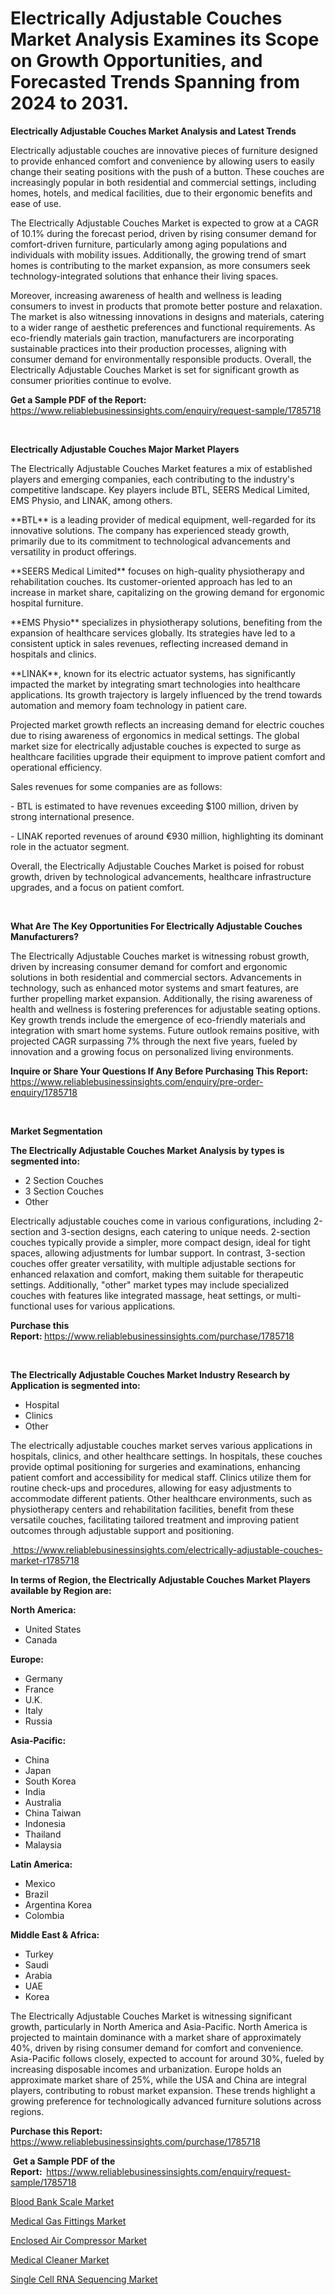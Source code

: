 <p><h1>Electrically Adjustable Couches Market Analysis Examines its Scope on Growth Opportunities, and Forecasted Trends Spanning from 2024 to 2031.</h1></p><p><strong>Electrically Adjustable Couches Market Analysis and Latest Trends</strong></p>
<p><p>Electrically adjustable couches are innovative pieces of furniture designed to provide enhanced comfort and convenience by allowing users to easily change their seating positions with the push of a button. These couches are increasingly popular in both residential and commercial settings, including homes, hotels, and medical facilities, due to their ergonomic benefits and ease of use.</p><p>The Electrically Adjustable Couches Market is expected to grow at a CAGR of 10.1% during the forecast period, driven by rising consumer demand for comfort-driven furniture, particularly among aging populations and individuals with mobility issues. Additionally, the growing trend of smart homes is contributing to the market expansion, as more consumers seek technology-integrated solutions that enhance their living spaces. </p><p>Moreover, increasing awareness of health and wellness is leading consumers to invest in products that promote better posture and relaxation. The market is also witnessing innovations in designs and materials, catering to a wider range of aesthetic preferences and functional requirements. As eco-friendly materials gain traction, manufacturers are incorporating sustainable practices into their production processes, aligning with consumer demand for environmentally responsible products. Overall, the Electrically Adjustable Couches Market is set for significant growth as consumer priorities continue to evolve.</p></p>
<p><strong>Get a Sample PDF of the Report:&nbsp;</strong> <a href="https://www.reliablebusinessinsights.com/enquiry/request-sample/1785718?utm_campaign=39&utm_medium=2&utm_source=Github&utm_content=ia&utm_term=19122024&utm_id=electrically-adjustable-couches">https://www.reliablebusinessinsights.com/enquiry/request-sample/1785718</a></p>
<p>&nbsp;</p>
<p><strong>Electrically Adjustable Couches Major Market Players</strong></p>
<p><p>The Electrically Adjustable Couches Market features a mix of established players and emerging companies, each contributing to the industry's competitive landscape. Key players include BTL, SEERS Medical Limited, EMS Physio, and LINAK, among others.</p><p>**BTL** is a leading provider of medical equipment, well-regarded for its innovative solutions. The company has experienced steady growth, primarily due to its commitment to technological advancements and versatility in product offerings. </p><p>**SEERS Medical Limited** focuses on high-quality physiotherapy and rehabilitation couches. Its customer-oriented approach has led to an increase in market share, capitalizing on the growing demand for ergonomic hospital furniture. </p><p>**EMS Physio** specializes in physiotherapy solutions, benefiting from the expansion of healthcare services globally. Its strategies have led to a consistent uptick in sales revenues, reflecting increased demand in hospitals and clinics.</p><p>**LINAK**, known for its electric actuator systems, has significantly impacted the market by integrating smart technologies into healthcare applications. Its growth trajectory is largely influenced by the trend towards automation and memory foam technology in patient care.</p><p>Projected market growth reflects an increasing demand for electric couches due to rising awareness of ergonomics in medical settings. The global market size for electrically adjustable couches is expected to surge as healthcare facilities upgrade their equipment to improve patient comfort and operational efficiency. </p><p>Sales revenues for some companies are as follows: </p><p>- BTL is estimated to have revenues exceeding $100 million, driven by strong international presence.</p><p>- LINAK reported revenues of around €930 million, highlighting its dominant role in the actuator segment.</p><p>Overall, the Electrically Adjustable Couches Market is poised for robust growth, driven by technological advancements, healthcare infrastructure upgrades, and a focus on patient comfort.</p></p>
<p>&nbsp;</p>
<p><strong>What Are The Key Opportunities For Electrically Adjustable Couches Manufacturers?</strong></p>
<p><p>The Electrically Adjustable Couches market is witnessing robust growth, driven by increasing consumer demand for comfort and ergonomic solutions in both residential and commercial sectors. Advancements in technology, such as enhanced motor systems and smart features, are further propelling market expansion. Additionally, the rising awareness of health and wellness is fostering preferences for adjustable seating options. Key growth trends include the emergence of eco-friendly materials and integration with smart home systems. Future outlook remains positive, with projected CAGR surpassing 7% through the next five years, fueled by innovation and a growing focus on personalized living environments.</p></p>
<p><strong>Inquire or Share Your Questions If Any Before Purchasing This Report:</strong> <a href="https://www.reliablebusinessinsights.com/enquiry/pre-order-enquiry/1785718?utm_campaign=39&utm_medium=2&utm_source=Github&utm_content=ia&utm_term=19122024&utm_id=electrically-adjustable-couches">https://www.reliablebusinessinsights.com/enquiry/pre-order-enquiry/1785718</a></p>
<p>&nbsp;</p>
<p><strong>Market Segmentation</strong></p>
<p><strong>The Electrically Adjustable Couches Market Analysis by types is segmented into:</strong></p>
<p><ul><li>2 Section Couches</li><li>3 Section Couches</li><li>Other</li></ul></p>
<p><p>Electrically adjustable couches come in various configurations, including 2-section and 3-section designs, each catering to unique needs. 2-section couches typically provide a simpler, more compact design, ideal for tight spaces, allowing adjustments for lumbar support. In contrast, 3-section couches offer greater versatility, with multiple adjustable sections for enhanced relaxation and comfort, making them suitable for therapeutic settings. Additionally, "other" market types may include specialized couches with features like integrated massage, heat settings, or multi-functional uses for various applications.</p></p>
<p><strong>Purchase this Report:&nbsp;</strong><a href="https://www.reliablebusinessinsights.com/purchase/1785718?utm_campaign=39&utm_medium=2&utm_source=Github&utm_content=ia&utm_term=19122024&utm_id=electrically-adjustable-couches">https://www.reliablebusinessinsights.com/purchase/1785718</a></p>
<p>&nbsp;</p>
<p><strong>The Electrically Adjustable Couches Market Industry Research by Application is segmented into:</strong></p>
<p><ul><li>Hospital</li><li>Clinics</li><li>Other</li></ul></p>
<p><p>The electrically adjustable couches market serves various applications in hospitals, clinics, and other healthcare settings. In hospitals, these couches provide optimal positioning for surgeries and examinations, enhancing patient comfort and accessibility for medical staff. Clinics utilize them for routine check-ups and procedures, allowing for easy adjustments to accommodate different patients. Other healthcare environments, such as physiotherapy centers and rehabilitation facilities, benefit from these versatile couches, facilitating tailored treatment and improving patient outcomes through adjustable support and positioning.</p></p>
<p><a href="https://www.reliablebusinessinsights.com/electrically-adjustable-couches-market-r1785718?utm_campaign=39&utm_medium=2&utm_source=Github&utm_content=ia&utm_term=19122024&utm_id=electrically-adjustable-couches">&nbsp;https://www.reliablebusinessinsights.com/electrically-adjustable-couches-market-r1785718</a></p>
<p><strong>In terms of Region, the Electrically Adjustable Couches Market Players available by Region are:</strong></p>
<p>
    <p> <strong> North America: </strong>
        <ul>
            <li>United States</li>
            <li>Canada</li>
        </ul>
        </p> 
    <p> <strong> Europe: </strong>
        <ul>
            <li>Germany</li>
            <li>France</li>
            <li>U.K.</li>
            <li>Italy</li>
            <li>Russia</li>
        </ul>
        </p> 
    <p> <strong> Asia-Pacific: </strong>
        <ul>
            <li>China</li>
            <li>Japan</li>
            <li>South Korea</li>
            <li>India</li>
            <li>Australia</li>
            <li>China Taiwan</li>
            <li>Indonesia</li>
            <li>Thailand</li>
            <li>Malaysia</li>
        </ul>
        </p> 
    <p> <strong> Latin America: </strong>
        <ul>
            <li>Mexico</li>
            <li>Brazil</li>
            <li>Argentina Korea</li>
            <li>Colombia</li>
        </ul>
        </p> 
    <p> <strong> Middle East & Africa: </strong>
        <ul>
            <li>Turkey</li>
            <li>Saudi</li>
            <li>Arabia</li>
            <li>UAE</li>
            <li>Korea</li>
        </ul>
    </p>
    </p>
<p><p>The Electrically Adjustable Couches Market is witnessing significant growth, particularly in North America and Asia-Pacific. North America is projected to maintain dominance with a market share of approximately 40%, driven by rising consumer demand for comfort and convenience. Asia-Pacific follows closely, expected to account for around 30%, fueled by increasing disposable incomes and urbanization. Europe holds an approximate market share of 25%, while the USA and China are integral players, contributing to robust market expansion. These trends highlight a growing preference for technologically advanced furniture solutions across regions.</p></p>
<p><strong>Purchase this Report: </strong><a href="https://www.reliablebusinessinsights.com/purchase/1785718?utm_campaign=39&utm_medium=2&utm_source=Github&utm_content=ia&utm_term=19122024&utm_id=electrically-adjustable-couches">https://www.reliablebusinessinsights.com/purchase/1785718</a></p>
<p>&nbsp;<strong>Get a Sample PDF of the Report:&nbsp;&nbsp;</strong><a href="https://www.reliablebusinessinsights.com/enquiry/request-sample/1785718?utm_campaign=39&utm_medium=2&utm_source=Github&utm_content=ia&utm_term=19122024&utm_id=electrically-adjustable-couches">https://www.reliablebusinessinsights.com/enquiry/request-sample/1785718</a></p>
<p><strong></strong></p>
<p><p><a href="https://www.linkedin.com/pulse/comprehensive-overview-blood-bank-scale-market-insights-growth-jdwme?utm_campaign=39&utm_medium=2&utm_source=Github&utm_content=ia&utm_term=19122024&utm_id=electrically-adjustable-couches">Blood Bank Scale Market</a></p><p><a href="https://www.linkedin.com/pulse/detailed-analysis-medical-gas-fittings-market-growth-from-2024-bqmke?utm_campaign=39&utm_medium=2&utm_source=Github&utm_content=ia&utm_term=19122024&utm_id=electrically-adjustable-couches">Medical Gas Fittings Market</a></p><p><a href="https://www.linkedin.com/pulse/enclosed-air-compressor-market-research-report-2024-2031-ljg3f?utm_campaign=39&utm_medium=2&utm_source=Github&utm_content=ia&utm_term=19122024&utm_id=electrically-adjustable-couches">Enclosed Air Compressor Market</a></p><p><a href="https://www.linkedin.com/pulse/medical-cleaner-market-analysis-structure-size-growing-cagr-pyafe?utm_campaign=39&utm_medium=2&utm_source=Github&utm_content=ia&utm_term=19122024&utm_id=electrically-adjustable-couches">Medical Cleaner Market</a></p><p><a href="https://www.linkedin.com/pulse/future-growth-prospects-single-cell-rna-sequencing-market-size-wzure?utm_campaign=39&utm_medium=2&utm_source=Github&utm_content=ia&utm_term=19122024&utm_id=electrically-adjustable-couches">Single Cell RNA Sequencing Market</a></p></p>